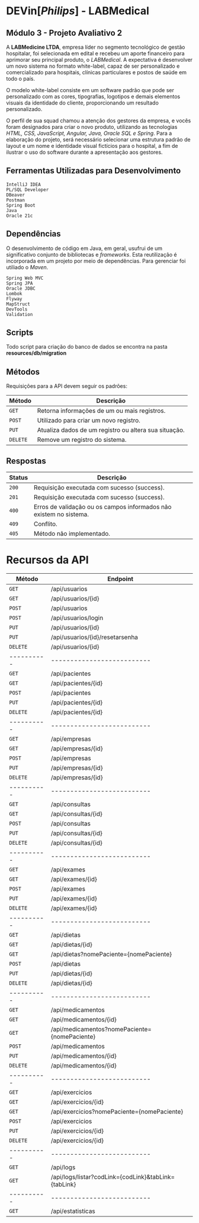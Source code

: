 # **DEVin[_Philips_] - LABMedical**

## **Módulo 3 - Projeto Avaliativo 2**

A **LABMedicine LTDA**, empresa líder no segmento tecnológico de gestão hospitalar, foi selecionada em edital e recebeu um aporte financeiro para aprimorar seu principal produto, o *LABMedical*. A expectativa é desenvolver um novo sistema no formato white-label, capaz de ser personalizado e comercializado para hospitais, clínicas particulares e postos de saúde em todo o país.

O modelo white-label consiste em um software padrão que pode ser personalizado com as cores, tipografias, logotipos e demais elementos visuais da identidade do cliente, proporcionando um resultado personalizado.

O perfil de sua squad chamou a atenção dos gestores da empresa, e vocês foram designados para criar o novo produto, utilizando as tecnologias *HTML, CSS, JavaScript, Angular, Java, Oracle SQL e Spring*. Para a elaboração do projeto, será necessário selecionar uma estrutura padrão de layout e um nome e identidade visual fictícios para o hospital, a fim de ilustrar o uso do software durante a apresentação aos gestores.

## **Ferramentas Utilizadas para Desenvolvimento**

```
IntelliJ IDEA
PL/SQL Developer
DBeaver
Postman
Spring Boot     
Java
Oracle 21c
```

## **Dependências**

O desenvolvimento de código em Java, em geral, usufrui de um significativo conjunto de bibliotecas e _frameworks_. Esta
reutilização é incorporada em um projeto por meio de dependências. Para gerenciar foi utiliado o _Maven_.

```
Spring Web MVC
Spring JPA
Oracle JDBC
Lombok
Flyway
MapStruct
DevTools
Validation
```

## **Scripts**

Todo script para criação do banco de dados se encontra na pasta **resources/db/migration**

## **Métodos**

Requisições para a API devem seguir os padrões:

| Método | Descrição |
|---|---|
| `GET` | Retorna informações de um ou mais registros. |
| `POST` | Utilizado para criar um novo registro. |
| `PUT` | Atualiza dados de um registro ou altera sua situação. |
| `DELETE` | Remove um registro do sistema. |

## **Respostas**

| Status | Descrição                                                          |
|--------|--------------------------------------------------------------------|
| `200`  | Requisição executada com sucesso (success).                        |
| `201`  | Requisição executada com sucesso (success).                        |
| `400`  | Erros de validação ou os campos informados não existem no sistema. |
| `409`  | Conflito.                                                          |
| `405`  | Método não implementado.                                           |

# **Recursos da API**

| Método     | Endpoint                                             |
|------------|------------------------------------------------------|
| `GET`      | /api/usuarios                                        |
| `GET`      | /api/usuarios/{id}                                   |
| `POST`     | /api/usuarios                                        |
| `POST`     | /api/usuarios/login                                  |
| `PUT`      | /api/usuarios/{id}                                   |
| `PUT`      | /api/usuarios/{id}/resetarsenha                      |
| `DELETE`   | /api/usuarios/{id}                                   |
| ---------- | --------------------------                           |
| `GET`      | /api/pacientes                                       |
| `GET`      | /api/pacientes/{id}                                  |
| `POST`     | /api/pacientes                                       |
| `PUT`      | /api/pacientes/{id}                                  |
| `DELETE`   | /api/pacientes/{id}                                  |
| ---------- | --------------------------                           |
| `GET`      | /api/empresas                                        |
| `GET`      | /api/empresas/{id}                                   |
| `POST`     | /api/empresas                                        |
| `PUT`      | /api/empresas/{id}                                   |
| `DELETE`   | /api/empresas/{id}                                   |
| ---------- | --------------------------                           |
| `GET`      | /api/consultas                                       |
| `GET`      | /api/consultas/{id}                                  |
| `POST`     | /api/consultas                                       |
| `PUT`      | /api/consultas/{id}                                  |
| `DELETE`   | /api/consultas/{id}                                  |
| ---------- | --------------------------                           |
| `GET`      | /api/exames                                          |
| `GET`      | /api/exames/{id}                                     |
| `POST`     | /api/exames                                          |
| `PUT`      | /api/exames/{id}                                     |
| `DELETE`   | /api/exames/{id}                                     |
| ---------- | --------------------------                           |
| `GET`      | /api/dietas                                          |
| `GET`      | /api/dietas/{id}                                     |
| `GET`      | /api/dietas?nomePaciente={nomePaciente}              |
| `POST`     | /api/dietas                                          |
| `PUT`      | /api/dietas/{id}                                     |
| `DELETE`   | /api/dietas/{id}                                     |
| ---------- | --------------------------                           |
| `GET`      | /api/medicamentos                                    |
| `GET`      | /api/medicamentos/{id}                               |
| `GET`      | /api/medicamentos?nomePaciente={nomePaciente}        |
| `POST`     | /api/medicamentos                                    |
| `PUT`      | /api/medicamentos/{id}                               |
| `DELETE`   | /api/medicamentos/{id}                               |
| ---------- | --------------------------                           |
| `GET`      | /api/exercicios                                      |
| `GET`      | /api/exercicios/{id}                                 |
| `GET`      | /api/exercicios?nomePaciente={nomePaciente}          |
| `POST`     | /api/exercicios                                      |
| `PUT`      | /api/exercicios/{id}                                 |
| `DELETE`   | /api/exercicios/{id}                                 |
| ---------- | --------------------------                           |
| `GET`      | /api/logs                                            |
| `GET`      | /api/logs/listar?codLink={codLink}&tabLink={tabLink} |
| ---------- | --------------------------                           |
| `GET`      | /api/estatisticas                                    |